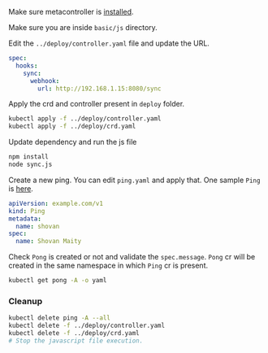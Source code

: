 Make sure metacontroller is [installed](https://github.com/shovanmaity/metacontroller-by-example/tree/master/metacontroller).

Make sure you are inside `basic/js` directory.

Edit the `../deploy/controller.yaml` file and update the URL.
```yaml
spec:
  hooks:
    sync:
      webhook:
        url: http://192.168.1.15:8080/sync
```
Apply the crd and controller present in `deploy` folder.
```bash
kubectl apply -f ../deploy/controller.yaml
kubectl apply -f ../deploy/crd.yaml
```
Update dependency and run the js file
```bash
npm install
node sync.js
```
Create a new ping. You can edit `ping.yaml` and apply that. One sample `Ping` is [here](https://github.com/shovanmaity/metacontroller-by-example/blob/master/basic/deploy/ping.yaml).
```yaml
apiVersion: example.com/v1
kind: Ping
metadata:
  name: shovan
spec:
  name: Shovan Maity
```
Check `Pong` is created or not and validate the `spec.message`. `Pong` cr will be created in the same namespace in which `Ping` cr is present.
```bash
kubectl get pong -A -o yaml
``` 
### Cleanup
```bash
kubectl delete ping -A --all
kubectl delete -f ../deploy/controller.yaml
kubectl delete -f ../deploy/crd.yaml
# Stop the javascript file execution.
```
